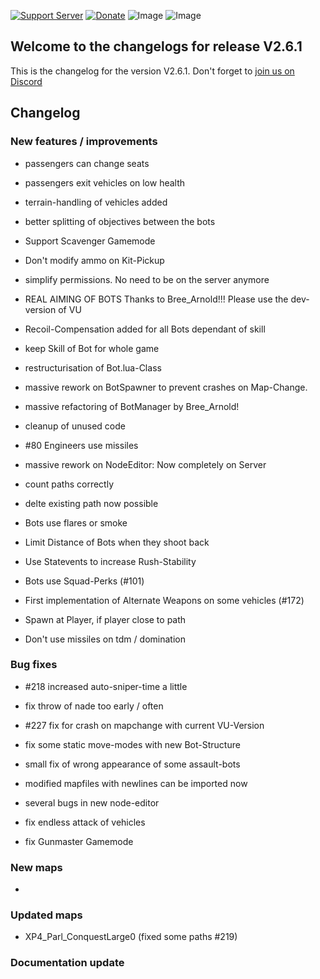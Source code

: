 [![Support Server](https://img.shields.io/discord/862736286774198322.svg?label=Discord&logo=Discord&colorB=7289da&style=for-the-badge)](https://discord.gg/K44VsQsKnx)
[![Donate](https://img.shields.io/badge/Donate-PayPal-green.svg?style=for-the-badge)](https://www.paypal.me/joe91de)
![Image](https://img.shields.io/github/downloads/Joe91/fun-bots/total?style=for-the-badge)
![Image](https://img.shields.io/github/stars/Joe91/fun-bots?style=for-the-badge)

## Welcome to the changelogs for release **V2.6.1**
This is the changelog for the version V2.6.1. Don't forget to [join us on Discord](https://discord.funbots.dev)

## Changelog

### New features / improvements
* passengers can change seats
* passengers exit vehicles on low health
* terrain-handling of vehicles added
* better splitting of objectives between the bots
* Support Scavenger Gamemode
* Don't modify ammo on Kit-Pickup
* simplify permissions. No need to be on the server anymore
* REAL AIMING OF BOTS Thanks to Bree_Arnold!!! Please use the dev-version of VU
* Recoil-Compensation added for all Bots dependant of skill
* keep Skill of Bot for whole game
* restructurisation of Bot.lua-Class
* massive rework on BotSpawner to prevent crashes on Map-Change.
* massive refactoring of BotManager by Bree_Arnold!
* cleanup of unused code
* #80 Engineers use missiles
* massive rework on NodeEditor: Now completely on Server
* count paths correctly
* delte existing path now possible
* Bots use flares or smoke

* Limit Distance of Bots when they shoot back
* Use Statevents to increase Rush-Stability
* Bots use Squad-Perks (#101)
* First implementation of Alternate Weapons on some vehicles (#172)
* Spawn at Player, if player close to path
* Don't use missiles on tdm / domination

### Bug fixes
* #218 increased auto-sniper-time a little
* fix throw of nade too early / often
* #227 fix for crash on mapchange with current VU-Version
* fix some static move-modes with new Bot-Structure
* small fix of wrong appearance of some assault-bots
* modified mapfiles with newlines can be imported now
* several bugs in new node-editor

* fix endless attack of vehicles
* fix Gunmaster Gamemode

### New maps
* 

### Updated maps
* XP4_Parl_ConquestLarge0 (fixed some paths #219)

### Documentation update
